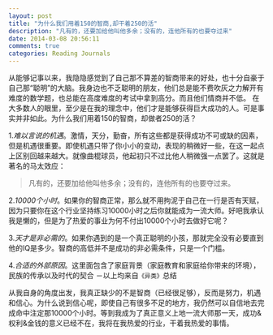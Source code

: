 ```yaml
---
layout: post
title: "为什么我们用着150的智商,却干着250的活"
description: "凡有的，还要加给他叫他多余；没有的，连他所有的也要夺过来"
date: 2014-03-08 20:56:11
comments: true
categories: Reading Journals
---
```



从能够记事以来，我隐隐感觉到了自己那不算差的智商带来的好处，也十分自豪于自己那“聪明”的大脑。我身边也不乏聪明的朋友，他们总是能不费吹灰之力解开有难度的数学题，也总能在高度难度的考试中拿到高分。而且他们情商并不低。
在大多数人的眼里，至少是在我的理念中，他们才是能够获得巨大成功的人。可是事实并非如此。为什么我们用着150的智商，却做者250的活？

1.*难以言说的机遇*。激情，天分，勤奋，所有这些都是获得成功不可或缺的因素，但是机遇很重要。即使机遇只带了你小小的变动，表现的稍微好一些，在这一起点上区别回越来越大。就像曲棍球员，他起初只不过比他人稍微强一点罢了。这就是著名的马太效应：
>凡有的，还要加给他叫他多余；没有的，连他所有的也要夺过来。

2.*10000个小时*。如果你的智商正常，那么就不用拘泥于自己在一行是否有天赋，因为只要你在这个行业坚持练习10000小时之后你就能成为一流大师。好吧我承认我是懒的，但是为了热爱的事业为何不付出10000个小时去做好它呢？

3.*天才是非必需的*。如果你遇到的是一个真正聪明的小孩，那就完全没有必要直到他的IQ是多少。智商的高低并不是成功的非必需条件，只是一个门槛。

4.*合适的外部原因*。这里面包含了家庭背景（家庭教育和家庭给你带来的环境），民族的传承以及时代的契合
－以上均来自`《异类》`总结


从我自身的角度出发，我真正缺少的不是智商（已经很足够），反而是努力，机遇和信心。为什么说到信心呢，即使自己有很多不足的地方，我仍然可以自信地去完成命中注定那10000个小时。等到我成为了真正意义上地一流大师那一天，成功&权利&金钱的意义已经不在，我将在我热爱的行业，干着我热爱的事情。

